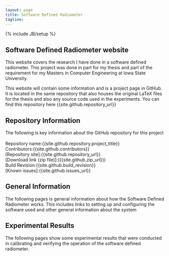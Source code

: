 ```yaml
---
layout: page
title: Software Defined Radiometer 
tagline:
---
```

{% include JB/setup %}

## Software Defined Radiometer website

This website covers the research I have done in a software defined radiometer.  This project was done in part for my thesis and part of the requirement for my Masters in Computer Engineering at Iowa State University.  

This website will contain some information and is a project page in GitHub.  It is located in the same repository that also houses the original LaTeX files for the thesis and also any source code used in the experiments.  You can find this repository here {{site.github.repository_url}}

## Repository Information
The following is key information about the GitHub repository for this project<br />
<br />
Repository name:{{site.github.repository.project_title}} <br />
Contributors:{{site.github.contributors}} <br />
[Repository site]:{{site.github.repository_url}} <br />
[Download link (zip file)]:({{site.github.zip_url}}) <br />
Build Revision:{{site.github.build_revision}} <br />
[Known issues]:{{site.github.issues_url}} <br />

## General Information
The following pages is general information about how the Software Defined Radiometer works.  This includes links to setting up and configuring the software used and other general information about the system


## Experimental Results
The following pages show some experimental results that were conducted in calibrating and verifying the operation of the software defined radiometer.
